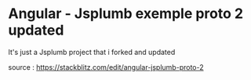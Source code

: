 <h1>Angular - Jsplumb exemple proto 2 updated</h1>

It's just a Jsplumb project that i forked and updated 

<a>source : https://stackblitz.com/edit/angular-jsplumb-proto-2</a>
